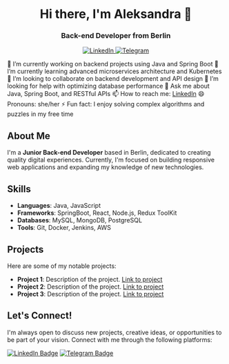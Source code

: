 
<div id="header" align="center">
    <h1>Hi there, I'm Aleksandra 👋</h1>
    <h3>Back-end Developer from Berlin</h3>

<a href="https://www.linkedin.com/in/aleksandra-cheidze-371148254/">
    <img src="https://img.shields.io/badge/LinkedIn-blue?style=for-the-badge&logo=linkedin&logoColor=white" alt="LinkedIn"/>
</a>
 <a href="https://t.me/AlexaCxeidze">
        <img src="https://img.shields.io/badge/Telegram-blue?style=for-the-badge&logo=telegram&logoColor=white" alt="Telegram"/>
    </a>
    </div>


🔭 I’m currently working on backend projects using Java and Spring Boot
🌱 I’m currently learning advanced microservices architecture and Kubernetes
👯 I’m looking to collaborate on backend development and API design
🤔 I’m looking for help with optimizing database performance
💬 Ask me about Java, Spring Boot, and RESTful APIs
📫 How to reach me: [LinkedIn](https://www.linkedin.com/in/aleksandra-cheidze-371148254)
😄 Pronouns: she/her
⚡ Fun fact: I enjoy solving complex algorithms and puzzles in my free time

## About Me

I'm a **Junior Back-end Developer** based in Berlin, dedicated to creating quality digital experiences. Currently, I'm focused on building responsive web applications and expanding my knowledge of new technologies.


## Skills

- **Languages**: Java, JavaScript
- **Frameworks**: SpringBoot, React, Node.js, Redux ToolKit
- **Databases**: MySQL, MongoDB, PostgreSQL
- **Tools**: Git, Docker, Jenkins, AWS

## Projects

Here are some of my notable projects:

- **Project 1**: Description of the project. [Link to project](project-url)
- **Project 2**: Description of the project. [Link to project](project-url)
- **Project 3**: Description of the project. [Link to project](project-url)


## Let's Connect!

I'm always open to discuss new projects, creative ideas, or opportunities to be part of your vision. Connect with me through the following platforms:

[![LinkedIn Badge](https://img.shields.io/badge/-LinkedIn-blue?style=flat-square&logo=Linkedin&logoColor=white&link=linkedin-url)](linkedin-url)
[![Telegram Badge](https://img.shields.io/badge/-Telegram-blue?style=flat-square&logo=Telegram&logoColor=white&link=telegram-url)](telegram-url)


